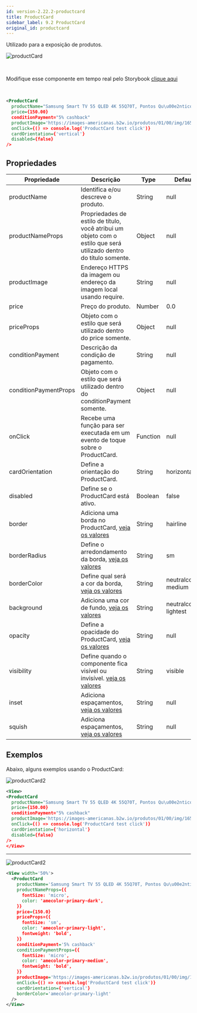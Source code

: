 ```yaml
---
id: version-2.22.2-productcard
title: ProductCard
sidebar_label: 9.2 ProductCard
original_id: productcard
---
```


Utilizado para a exposição de produtos.

![productCard](assets/images_components/v2.0.0/productCard.png)

<br>

Modifique esse componente em tempo real pelo Storybook [clique aqui](https://ame-miniapp-components.calindra.com.br/storybook/?path=/story/cards-productcard--basic)

<br>

```xml
<ProductCard
  productName="Samsung Smart TV 55 QLED 4K 55Q70T, Pontos Qu\u00e2nticos, HDR, Borda Infinita, Alexa built in, Modo Ambiente 3.0, Controle \u00danico, Visual Livre de Cabos"
  price={150.00}
  conditionPayment="5% cashback"
  productImage='https://images-americanas.b2w.io/produtos/01/00/img/1650696/9/1650696901P1.jpg'
  onClick={() => console.log('ProductCard test click')}
  cardOrientation={'vertical'}
  disabled={false}
/>
```

## Propriedades

| Propriedade           | Descrição                                                                                                          | Type     | Default               | Obrigatório |
|-----------------------|--------------------------------------------------------------------------------------------------------------------|----------|-----------------------|-------------|
| productName           | Identifica e/ou descreve o produto.                                                                                | String   | null                  | não         |
| productNameProps      | Propriedades de estilo de título, você atribui um objeto com o estilo que será utilizado dentro do título somente. | Object   | null                  | não         |
| productImage          | Endereço HTTPS da imagem ou endereço da imagem local usando require.                                               | String   | null                  | não         |
| price                 | Preço do produto.                                                                                                  | Number   | 0.0                   | não         |
| priceProps            | Objeto com o estilo que será utilizado dentro do price somente.                                                    | Object   | null                  | não         |
| conditionPayment      | Descrição da condição de pagamento.                                                                                | String   | null                  | não         |
| conditionPaymentProps | Objeto com o estilo que será utilizado dentro do conditionPayment somente.                                         | Object   | null                  | não         |
| onClick               | Recebe uma função para ser executada em um evento de toque sobre o ProductCard.                                    | Function | null                  | não         |
| cardOrientation       | Define a orientação do ProductCard.                                                                                | String   | horizontal            | não         |
| disabled              | Define se o ProductCard está ativo.                                                                                | Boolean  | false                 | não         |
| border                | Adiciona uma borda no ProductCard, [veja os valores](border.md)                                                    | String   | hairline              | não         |
| borderRadius          | Define o arredondamento da borda, [veja os valores](border.md)                                                     | String   | sm                    | não         |
| borderColor           | Define qual será a cor da borda, [veja os valores](color.md)                                                       | String   | neutralcolor-medium   | não         |
| background            | Adiciona uma cor de fundo, [veja os valores](color.md)                                                             | String   | neutralcolor-lightest | não         |
| opacity               | Define a opacidade do ProductCard, [veja os valores](opacity.md)                                                   | String   | null                  | não         |
| visibility            | Define quando o componente fica visível ou invisível.  [veja os valores](visibility.md)                            | String   | visible               | não         |
| inset                 | Adiciona espaçamentos,  [veja os valores](space.md)                                                           | String   | null                  | não         |
| squish                | Adiciona espaçamentos,  [veja os valores](space.md)                                                           | String   | null                  | não         |
## Exemplos

Abaixo, alguns exemplos usando o ProductCard:

![productCard2](assets/images_components/v2.0.0/productCard2.png)

```xml
<View>
<ProductCard
  productName="Samsung Smart TV 55 QLED 4K 55Q70T, Pontos Qu\u00e2nticos, HDR, Borda Infinita, Alexa built in, Modo Ambiente 3.0, Controle \u00danico, Visual Livre de Cabos"
  price={150.00}
  conditionPayment="5% cashback"
  productImage='https://images-americanas.b2w.io/produtos/01/00/img/1650696/9/1650696901P1.jpg'
  onClick={() => console.log('ProductCard test click')}
  cardOrientation={'horizontal'}
  disabled={false}
/>
</View>
```
---
![productCard2](assets/images_components/v2.19.0/productCard_ex2.png)

```xml
<View width='50%'>
  <ProductCard
    productName='Samsung Smart TV 55 QLED 4K 55Q70T, Pontos Qu\u00e2nticos, HDR, Borda Infinita, Alexa built in, Modo Ambiente 3.0, Controle \u00danico, Visual Livre de Cabos'
    productNameProps={{
      fontSize: 'micro',
      color: 'amecolor-primary-dark',
    }}
    price={150.0}
    priceProps={{
      fontSize: 'sm',
      color: 'amecolor-primary-light',
      fontweight: 'bold',
    }}
    conditionPayment='5% cashback'
    conditionPaymentProps={{
      fontSize: 'micro',
      color: 'amecolor-primary-medium',
      fontweight: 'bold',
    }}
    productImage='https://images-americanas.b2w.io/produtos/01/00/img/1650696/9/1650696901P1.jpg'
    onClick={() => console.log('ProductCard test click')}
    cardOrientation={'vertical'}
    borderColor='amecolor-primary-light'
  />
</View>
```
